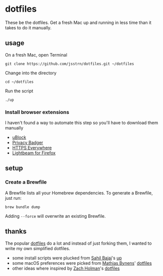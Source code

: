 # dotfiles

These be the dotfiles. Get a fresh Mac up and running in less time than it takes to do it manually.

## usage

On a fresh Mac, open Terminal

```
git clone https://github.com/jsstrn/dotfiles.git ~/dotfiles
```

Change into the directory

```
cd ~/dotfiles
```

Run the script

```
./up
```

### Install browser extensions

I haven't found a way to automate this step so you'll have to download them manually

- [uBlock](https://www.ublock.org)
- [Privacy Badger](https://www.eff.org/privacybadger)
- [HTTPS Everywhere](https://www.eff.org/https-everywhere)
- [Lightbeam for Firefox](https://addons.mozilla.org/en-US/firefox/addon/lightbeam/)

## setup

### Create a Brewfile

A Brewfile lists all your Homebrew dependencies. To generate a Brewfile, just run:

```
brew bundle dump
```

Adding `--force` will overwrite an existing Brewfile.

## thanks

The popular [dotfiles](https://dotfiles.github.io) do a lot and instead of just forking them, I wanted to write my own simplified dotfiles.

- some install scripts were plucked from [Sahil Bajaj](https://github.com/spinningarrow/)'s [up](https://github.com/spinningarrow/up)
- some macOS preferences were picked from [Mathias Bynens](https://github.com/mathiasbynens/)' [dotfiles](https://github.com/mathiasbynens/dotfiles/blob/master/.macos)
- other ideas where inspired by [Zach Holman](https://github.com/holman)'s [dotfiles](https://github.com/holman/dotfiles)
